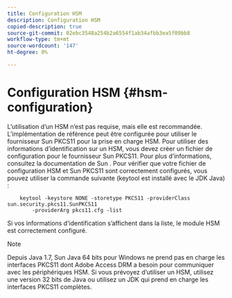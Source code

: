 ```yaml
---
title: Configuration HSM
description: Configuration HSM
copied-description: true
source-git-commit: 02ebc3548a254b2a6554f1ab34afbb3ea5f09bb8
workflow-type: tm+mt
source-wordcount: '147'
ht-degree: 0%

---
```


# Configuration HSM {#hsm-configuration}

L’utilisation d’un HSM n’est pas requise, mais elle est recommandée. L’implémentation de référence peut être configurée pour utiliser le fournisseur Sun PKCS11 pour la prise en charge HSM. Pour utiliser des informations d’identification sur un HSM, vous devez créer un fichier de configuration pour le fournisseur Sun PKCS11. Pour plus d’informations, consultez la documentation de Sun . Pour vérifier que votre fichier de configuration HSM et Sun PKCS11 sont correctement configurés, vous pouvez utiliser la commande suivante (keytool est installé avec le JDK Java) :

```
    keytool -keystore NONE -storetype PKCS11 -providerClass sun.security.pkcs11.SunPKCS11 
        -providerArg pkcs11.cfg -list
```

Si vos informations d’identification s’affichent dans la liste, le module HSM est correctement configuré.

>[!NOTE]
>
>Depuis Java 1.7, Sun Java 64 bits pour Windows ne prend pas en charge les interfaces PKCS11 dont Adobe Access DRM a besoin pour communiquer avec les périphériques HSM. Si vous prévoyez d’utiliser un HSM, utilisez une version 32 bits de Java ou utilisez un JDK qui prend en charge les interfaces PKCS11 complètes.
